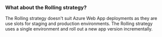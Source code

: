 ### What about the Rolling strategy?

The Rolling strategy doesn't suit Azure Web App deployments as they are use slots for staging and production environments. The Rolling strategy uses a single environment and roll out a new app version incrementally.


